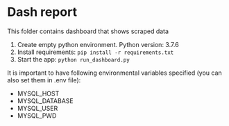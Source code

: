 # Dash report
This folder contains dashboard that shows scraped data


1. Create empty python environment. Python version: 3.7.6
2. Install requirements: `pip install -r requirements.txt`
3. Start the app: `python run_dashboard.py`


It is important to have following environmental variables specified (you can also set them in .env file):

- MYSQL_HOST
- MYSQL_DATABASE
- MYSQL_USER
- MYSQL_PWD

